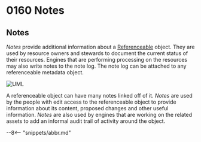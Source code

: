 <!-- SPDX-License-Identifier: CC-BY-4.0 -->
<!-- Copyright Contributors to the Egeria project. -->

# 0160 Notes

## Notes

*Notes* provide additional information about a [Referenceable](./types/0/0010-Base-Model/#referenceable) object. They are used by resource owners and stewards to document the current status of their resources. Engines that are performing processing on the resources may also write notes to the note log. The note log can be attached to any referenceable metadata object.

![UML](0160-Notes.svg)

A referenceable object can have many notes linked off of it. *Notes* are used by the people with edit access to the referenceable object to provide information about its content, proposed changes and other useful information. *Notes* are also used by engines that are working on the related assets to add an informal audit trail of activity around the object.

--8<-- "snippets/abbr.md"
